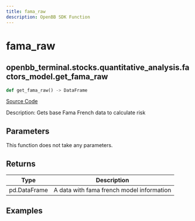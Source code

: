 ```yaml
---
title: fama_raw
description: OpenBB SDK Function
---
```


# fama_raw

## openbb_terminal.stocks.quantitative_analysis.factors_model.get_fama_raw

```python title='openbb_terminal/stocks/quantitative_analysis/factors_model.py'
def get_fama_raw() -> DataFrame
```
[Source Code](https://github.com/OpenBB-finance/OpenBBTerminal/tree/main/openbb_terminal/stocks/quantitative_analysis/factors_model.py#L20)

Description: Gets base Fama French data to calculate risk

## Parameters

This function does not take any parameters.

## Returns

| Type | Description |
| ---- | ----------- |
| pd.DataFrame | A data with fama french model information |

## Examples

